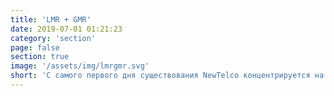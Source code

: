 ```yaml
---
title: 'LMR + GMR'
date: 2019-07-01 01:21:23
category: 'section'
page: false
section: true
image: '/assets/img/lmrgmr.svg'
short: 'С самого первого дня существования NewTelco концентрируется на упрощении межсетевого взаимодействия для своих клиентов, непрерывно инвестируя в разработку, развитие и повышение качества одной из своих самых высоковостребованных услуг – платформы для обмена данными (Local Meetme Room, LMR), которая предоставляет операторам возможность организации взаимных подключений со всеми поставщиками, использующими её.'
---
```

